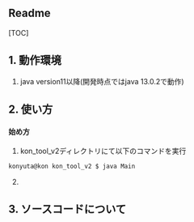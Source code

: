 ## Readme

[TOC]

## 1. 動作環境

1. java version11以降(開発時点ではjava 13.0.2で動作)

## 2. 使い方

#### 始め方

1. kon_tool_v2ディレクトリにて以下のコマンドを実行

```bash
konyuta@kon kon_tool_v2 $ java Main
```

2. 

## 3. ソースコードについて

